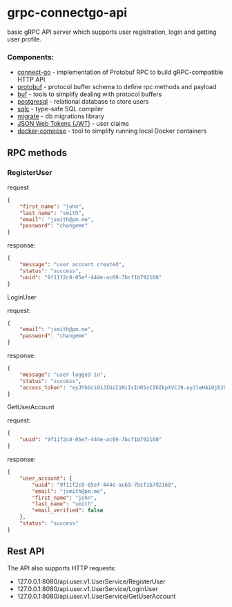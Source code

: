 # grpc-connectgo-api

basic gRPC API server which supports user registration, login and getting user profile.

### Components:
- [connect-go](https://connectrpc.com/) - implementation of Protobuf RPC to build gRPC-compatible HTTP API.
- [protobuf](https://protobuf.dev/getting-started/gotutorial/) - protocol buffer schema to define rpc methods and payload
- [buf](https://buf.build/) - tools to simplify dealing with protocol buffers
- [postgresql](https://www.postgresql.org/) - relational database to store users
- [sqlc](https://github.com/sqlc-dev/sqlc) - type-safe SQL compiler
- [migrate](https://github.com/golang-migrate/migrate) - db migrations library
- [JSON Web Tokens (JWT)](https://jwt.io/) - user claims
- [docker-compose](https://docs.docker.com/compose/) - tool to simplify running local Docker containers 


## RPC methods

### RegisterUser

request
```json
{
    "first_name": "john",
    "last_name": "smith",
    "email": "jsmith@pm.me",
    "password": "changeme"
}
```

response:
```json
{
    "message": "user account created",
    "status": "success",
    "uuid": "9f11f2c8-05ef-444e-ac69-7bcf1b792160"
}
```

LoginUser

request:
```json
{
    "email": "jsmith@pm.me",
    "password": "changeme"
}
```

response:
```json
{
    "message": "user logged in",
    "status": "success",
    "access_token": "eyJhbGciOiJIUzI1NiIsInR5cCI6IkpXVCJ9.eyJleHAiOjE2OTY5NTA5MTEsInVzZXJfdXVpZCI6IjlmMTFmMmM4LTA1ZWYtNDQ0ZS1hYzY5LTdiY2YxYjc5MjE2MCJ9.I94GOOuHVlBuxE9P4PTpVumqzlq9GhNcQ2s-H_E0oLw"
}
```

GetUserAccount

request:
```json
{
    "uuid": "9f11f2c8-05ef-444e-ac69-7bcf1b792160"
}
```

response:
```json
{
    "user_account": {
        "uuid": "9f11f2c8-05ef-444e-ac69-7bcf1b792160",
        "email": "jsmith@pm.me",
        "first_name": "john",
        "last_name": "smith",
        "email_verified": false
    },
    "status": "success"
}
```

## Rest API
The API also supports HTTP requests:
- 127.0.0.1:8080/api.user.v1.UserService/RegisterUser
- 127.0.0.1:8080/api.user.v1.UserService/LoginUser
- 127.0.0.1:8080/api.user.v1.UserService/GetUserAccount